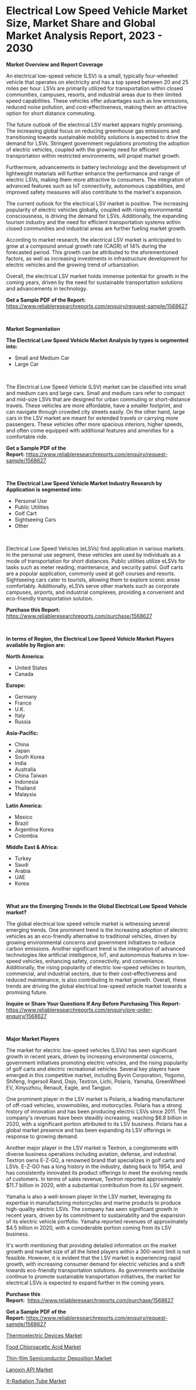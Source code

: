 <p><h1>Electrical Low Speed Vehicle Market Size, Market Share and Global Market Analysis Report, 2023 - 2030</h1></p><p><strong>Market Overview and Report Coverage</strong></p>
<p><p>An electrical low-speed vehicle (LSV) is a small, typically four-wheeled vehicle that operates on electricity and has a top speed between 20 and 25 miles per hour. LSVs are primarily utilized for transportation within closed communities, campuses, resorts, and industrial areas due to their limited speed capabilities. These vehicles offer advantages such as low emissions, reduced noise pollution, and cost-effectiveness, making them an attractive option for short distance commuting.</p><p>The future outlook of the electrical LSV market appears highly promising. The increasing global focus on reducing greenhouse gas emissions and transitioning towards sustainable mobility solutions is expected to drive the demand for LSVs. Stringent government regulations promoting the adoption of electric vehicles, coupled with the growing need for efficient transportation within restricted environments, will propel market growth.</p><p>Furthermore, advancements in battery technology and the development of lightweight materials will further enhance the performance and range of electric LSVs, making them more attractive to consumers. The integration of advanced features such as IoT connectivity, autonomous capabilities, and improved safety measures will also contribute to the market's expansion.</p><p>The current outlook for the electrical LSV market is positive. The increasing popularity of electric vehicles globally, coupled with rising environmental consciousness, is driving the demand for LSVs. Additionally, the expanding tourism industry and the need for efficient transportation systems within closed communities and industrial areas are further fueling market growth.</p><p>According to market research, the electrical LSV market is anticipated to grow at a compound annual growth rate (CAGR) of 14% during the forecasted period. This growth can be attributed to the aforementioned factors, as well as increasing investments in infrastructure development for electric vehicles and the growing trend of urbanization.</p><p>Overall, the electrical LSV market holds immense potential for growth in the coming years, driven by the need for sustainable transportation solutions and advancements in technology.</p></p>
<p><strong>Get a Sample PDF of the Report:</strong> <a href="https://www.reliableresearchreports.com/enquiry/request-sample/1568627">https://www.reliableresearchreports.com/enquiry/request-sample/1568627</a></p>
<p>&nbsp;</p>
<p><strong>Market Segmentation</strong></p>
<p><strong>The Electrical Low Speed Vehicle Market Analysis by types is segmented into:</strong></p>
<p><ul><li>Small and Medium Car</li><li>Large Car</li></ul></p>
<p>&nbsp;</p>
<p><p>The Electrical Low Speed Vehicle (LSV) market can be classified into small and medium cars and large cars. Small and medium cars refer to compact and mid-size LSVs that are designed for urban commuting or short-distance travels. These vehicles are more affordable, have a smaller footprint, and can navigate through crowded city streets easily. On the other hand, large cars in the LSV market are meant for extended travels or carrying more passengers. These vehicles offer more spacious interiors, higher speeds, and often come equipped with additional features and amenities for a comfortable ride.</p></p>
<p><strong>Get a Sample PDF of the Report:</strong>&nbsp;<a href="https://www.reliableresearchreports.com/enquiry/request-sample/1568627">https://www.reliableresearchreports.com/enquiry/request-sample/1568627</a></p>
<p>&nbsp;</p>
<p><strong>The Electrical Low Speed Vehicle Market Industry Research by Application is segmented into:</strong></p>
<p><ul><li>Personal Use</li><li>Public Utilities</li><li>Golf Cart</li><li>Sightseeing Cars</li><li>Other</li></ul></p>
<p>&nbsp;</p>
<p><p>Electrical Low Speed Vehicles (eLSVs) find application in various markets. In the personal use segment, these vehicles are used by individuals as a mode of transportation for short distances. Public utilities utilize eLSVs for tasks such as meter reading, maintenance, and security patrol. Golf carts are a popular application, commonly used at golf courses and resorts. Sightseeing cars cater to tourists, allowing them to explore scenic areas comfortably. Additionally, eLSVs serve other markets such as corporate campuses, airports, and industrial complexes, providing a convenient and eco-friendly transportation solution.</p></p>
<p><strong>Purchase this Report:</strong>&nbsp; <a href="https://www.reliableresearchreports.com/purchase/1568627">https://www.reliableresearchreports.com/purchase/1568627</a></p>
<p>&nbsp;</p>
<p><strong>In terms of Region, the Electrical Low Speed Vehicle Market Players available by Region are:</strong></p>
<p>
    <p> <strong> North America: </strong>
        <ul>
            <li>United States</li>
            <li>Canada</li>
        </ul>
        </p> 
    <p> <strong> Europe: </strong>
        <ul>
            <li>Germany</li>
            <li>France</li>
            <li>U.K.</li>
            <li>Italy</li>
            <li>Russia</li>
        </ul>
        </p> 
    <p> <strong> Asia-Pacific: </strong>
        <ul>
            <li>China</li>
            <li>Japan</li>
            <li>South Korea</li>
            <li>India</li>
            <li>Australia</li>
            <li>China Taiwan</li>
            <li>Indonesia</li>
            <li>Thailand</li>
            <li>Malaysia</li>
        </ul>
        </p> 
    <p> <strong> Latin America: </strong>
        <ul>
            <li>Mexico</li>
            <li>Brazil</li>
            <li>Argentina Korea</li>
            <li>Colombia</li>
        </ul>
        </p> 
    <p> <strong> Middle East & Africa: </strong>
        <ul>
            <li>Turkey</li>
            <li>Saudi</li>
            <li>Arabia</li>
            <li>UAE</li>
            <li>Korea</li>
        </ul>
    </p>
    </p>
<p>&nbsp;</p>
<p><strong>What are the Emerging Trends in the Global Electrical Low Speed Vehicle market?</strong></p>
<p><p>The global electrical low speed vehicle market is witnessing several emerging trends. One prominent trend is the increasing adoption of electric vehicles as an eco-friendly alternative to traditional vehicles, driven by growing environmental concerns and government initiatives to reduce carbon emissions. Another significant trend is the integration of advanced technologies like artificial intelligence, IoT, and autonomous features in low-speed vehicles, enhancing safety, connectivity, and convenience. Additionally, the rising popularity of electric low-speed vehicles in tourism, commercial, and industrial sectors, due to their cost-effectiveness and reduced maintenance, is also contributing to market growth. Overall, these trends are driving the global electrical low-speed vehicle market towards a promising future.</p></p>
<p><strong>Inquire or Share Your Questions If Any Before Purchasing This Report</strong>- <a href="https://www.reliableresearchreports.com/enquiry/pre-order-enquiry/1568627">https://www.reliableresearchreports.com/enquiry/pre-order-enquiry/1568627</a></p>
<p>&nbsp;</p>
<p><strong>Major Market Players</strong></p>
<p><p>The market for electric low-speed vehicles (LSVs) has seen significant growth in recent years, driven by increasing environmental concerns, government initiatives promoting electric vehicles, and the rising popularity of golf carts and electric recreational vehicles. Several key players have emerged in this competitive market, including Byvin Corporation, Yogomo, Shifeng, Ingersoll Rand, Dojo, Textron, Lichi, Polaris, Yamaha, GreenWheel EV, Xinyuzhou, Renault, Eagle, and Tangjun.</p><p>One prominent player in the LSV market is Polaris, a leading manufacturer of off-road vehicles, snowmobiles, and motorcycles. Polaris has a strong history of innovation and has been producing electric LSVs since 2011. The company's revenues have been steadily increasing, reaching $6.8 billion in 2020, with a significant portion attributed to its LSV business. Polaris has a global market presence and has been expanding its LSV offerings in response to growing demand.</p><p>Another major player in the LSV market is Textron, a conglomerate with diverse business operations including aviation, defense, and industrial. Textron owns E-Z-GO, a renowned brand that specializes in golf carts and LSVs. E-Z-GO has a long history in the industry, dating back to 1954, and has consistently innovated its product offerings to meet the evolving needs of customers. In terms of sales revenue, Textron reported approximately $11.7 billion in 2020, with a substantial contribution from its LSV segment.</p><p>Yamaha is also a well-known player in the LSV market, leveraging its expertise in manufacturing motorcycles and marine products to produce high-quality electric LSVs. The company has seen significant growth in recent years, driven by its commitment to sustainability and the expansion of its electric vehicle portfolio. Yamaha reported revenues of approximately $4.5 billion in 2020, with a considerable portion coming from its LSV business.</p><p>It's worth mentioning that providing detailed information on the market growth and market size of all the listed players within a 300-word limit is not feasible. However, it is evident that the LSV market is experiencing rapid growth, with increasing consumer demand for electric vehicles and a shift towards eco-friendly transportation solutions. As governments worldwide continue to promote sustainable transportation initiatives, the market for electrical LSVs is expected to expand further in the coming years.</p></p>
<p><strong>Purchase this Report:</strong>&nbsp;&nbsp;<a href="https://www.reliableresearchreports.com/purchase/1568627">https://www.reliableresearchreports.com/purchase/1568627</a></p>
<p></p>
<p><strong>Get a Sample PDF of the Report:</strong>&nbsp;<a href="https://www.reliableresearchreports.com/enquiry/request-sample/1568627">https://www.reliableresearchreports.com/enquiry/request-sample/1568627</a></p>
<p><p><a href="https://www.linkedin.com/pulse/thermoelectric-devices-market-share-amp-new-trends-analysis/">Thermoelectric Devices Market</a></p><p><a href="https://medium.com/@candicekoss1946/food-chloroacetic-acid-market-insight-market-trends-growth-forecasted-from-2023-to-2030-264b5018c6fc">Food Chloroacetic Acid Market</a></p><p><a href="https://medium.com/@stefanokon1939/thin-film-semiconductor-deposition-market-focuses-on-market-share-size-and-projected-forecast-till-a395ca50906d">Thin-film Semiconductor Deposition Market</a></p><p><a href="https://github.com/rahu1506/Market-Research-Report-List-1/blob/main/lanoxin-api-market.md">Lanoxin API Market</a></p><p><a href="https://github.com/rahu1505/Market-Research-Report-List-1/blob/main/x-radiation-tube-market.md">X-Radiation Tube Market</a></p></p>
